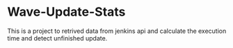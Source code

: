 # Wave-Update-Stats
This is a project to retrived data from jenkins api and calculate the execution time and detect unfinished update.